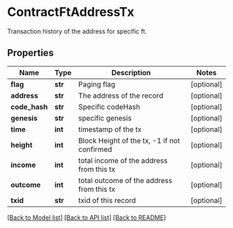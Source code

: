 # ContractFtAddressTx

Transaction history of the address for specific ft.
## Properties
Name | Type | Description | Notes
------------ | ------------- | ------------- | -------------
**flag** | **str** | Paging flag | [optional] 
**address** | **str** | The address of the record | [optional] 
**code_hash** | **str** | Specific codeHash | [optional] 
**genesis** | **str** | specific genesis | [optional] 
**time** | **int** | timestamp of the tx | [optional] 
**height** | **int** | Block Height of the tx, -1 if not confirmed | [optional] 
**income** | **int** | total income of the address from this tx | [optional] 
**outcome** | **int** | total outcome of the address from this tx | [optional] 
**txid** | **str** | txid of this record | [optional] 

[[Back to Model list]](../README.md#documentation-for-models) [[Back to API list]](../README.md#documentation-for-api-endpoints) [[Back to README]](../README.md)


